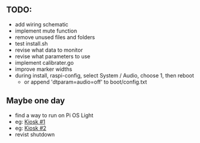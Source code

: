 ## TODO:

- add wiring schematic
- implement mute function
- remove unused files and folders
- test install.sh
- revise what data to monitor
- revise what parameters to use
- implement calibrater.go
- improve marker widths
- during install, raspi-config, select System / Audio, choose 1, then reboot
    - or append 'dtparam=audio=off' to boot/config.txt

## Maybe one day

- find a way to run on Pi OS Light
- eg: [Kiosk #1](https://raspberrypi.stackexchange.com/questions/120345/starting-rpi-gui-application-at-boot-without-desktop-gui-and-other-functionaliti)
- eg: [Kiosk #2](https://medium.com/@daddycat/setting-up-raspberry-pi-to-launch-python-gui-app-without-raspbian-desktop-5022a90e5b63)
- revist shutdown
